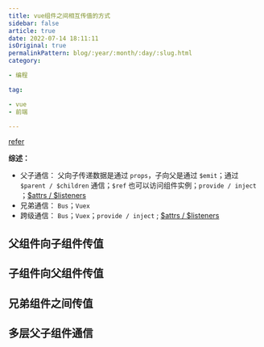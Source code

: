 ```yaml
---  
title: vue组件之间相互传值的方式
sidebar: false
article: true
date: 2022-07-14 18:11:11
isOriginal: true
permalinkPattern: blog/:year/:month/:day/:slug.html
category:

- 编程

tag:

- vue
- 前端

---
```





[refer]

**综述：**

- 父子通信： 父向子传递数据是通过 `props`，子向父是通过 `$emit`；通过 `$parent / $children` 通信；`$ref` 也可以访问组件实例；`provide / inject`
  ；[$attrs / $listeners]
- 兄弟通信： `Bus`；`Vuex`
- 跨级通信： `Bus`；`Vuex`；`provide / inject` ; [$attrs / $listeners]

## 父组件向子组件传值

## 子组件向父组件传值

## 兄弟组件之间传值

## 多层父子组件通信

[refer]: https://segmentfault.com/a/1190000022700216

[$attrs / $listeners]: https://segmentfault.com/a/1190000022708579
